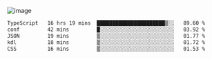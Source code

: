 ![image](https://github-profile-trophy.vercel.app/?username=CMOISDEAD&theme=darkhub&row=1&no-frame=true&margin-w=15&margin-h=15)
<!--START_SECTION:waka-->

```txt
TypeScript   16 hrs 19 mins  ██████████████████████▒░░   89.60 %
conf         42 mins         █░░░░░░░░░░░░░░░░░░░░░░░░   03.92 %
JSON         19 mins         ▒░░░░░░░░░░░░░░░░░░░░░░░░   01.77 %
kdl          18 mins         ▒░░░░░░░░░░░░░░░░░░░░░░░░   01.72 %
CSS          16 mins         ▒░░░░░░░░░░░░░░░░░░░░░░░░   01.53 %
```

<!--END_SECTION:waka--> 
